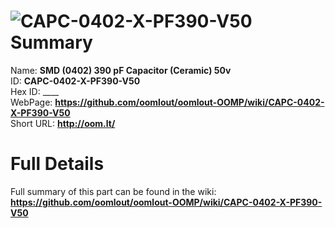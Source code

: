 
![CAPC-0402-X-PF390-V50](https://github.com/oomlout/oomlout-OOMP/blob/master/parts/CAPC-0402-X-PF390-V50/CAPC-0402-X-PF390-V50_420.jpg)   
Summary
=================
  
Name: __SMD (0402) 390 pF Capacitor (Ceramic) 50v__    
ID: __CAPC-0402-X-PF390-V50__   
Hex ID: ____   
WebPage: __https://github.com/oomlout/oomlout-OOMP/wiki/CAPC-0402-X-PF390-V50__   
Short URL: __http://oom.lt/__   

Full Details
==========================
Full summary of this part can be found in the wiki:   
__https://github.com/oomlout/oomlout-OOMP/wiki/CAPC-0402-X-PF390-V50__    


